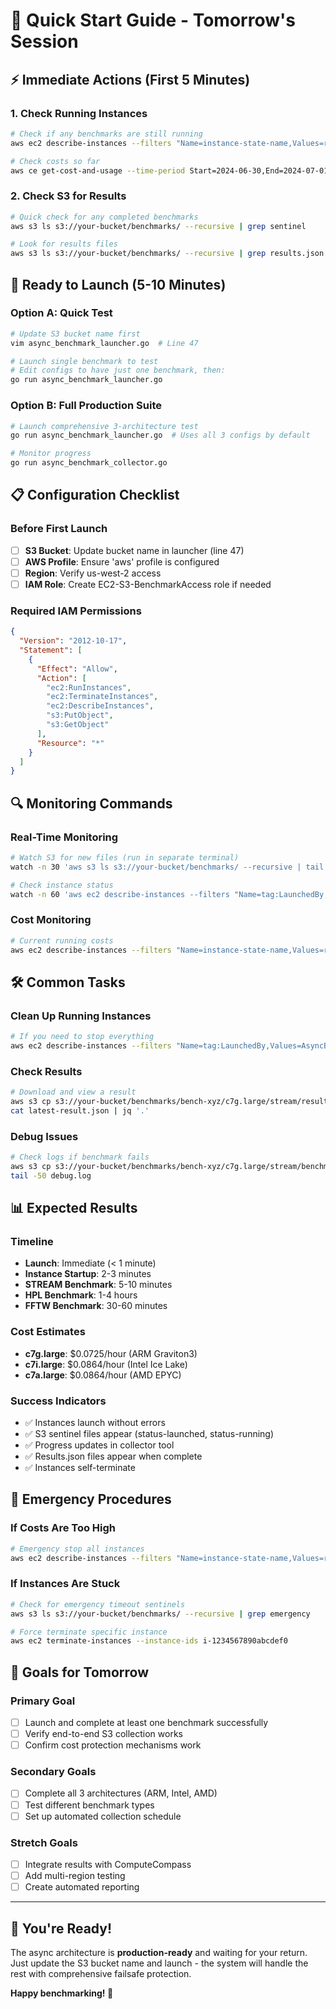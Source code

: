 # 🚀 Quick Start Guide - Tomorrow's Session

## ⚡ **Immediate Actions (First 5 Minutes)**

### **1. Check Running Instances**
```bash
# Check if any benchmarks are still running
aws ec2 describe-instances --filters "Name=instance-state-name,Values=running" --query 'Reservations[].Instances[].{InstanceId:InstanceId,Type:InstanceType,LaunchTime:LaunchTime,Tags:Tags}'

# Check costs so far
aws ce get-cost-and-usage --time-period Start=2024-06-30,End=2024-07-01 --granularity DAILY --metrics BlendedCost
```

### **2. Check S3 for Results**
```bash
# Quick check for any completed benchmarks
aws s3 ls s3://your-bucket/benchmarks/ --recursive | grep sentinel

# Look for results files
aws s3 ls s3://your-bucket/benchmarks/ --recursive | grep results.json
```

## 🎯 **Ready to Launch (5-10 Minutes)**

### **Option A: Quick Test**
```bash
# Update S3 bucket name first
vim async_benchmark_launcher.go  # Line 47

# Launch single benchmark to test
# Edit configs to have just one benchmark, then:
go run async_benchmark_launcher.go
```

### **Option B: Full Production Suite**
```bash
# Launch comprehensive 3-architecture test
go run async_benchmark_launcher.go  # Uses all 3 configs by default

# Monitor progress
go run async_benchmark_collector.go
```

## 📋 **Configuration Checklist**

### **Before First Launch**
- [ ] **S3 Bucket**: Update bucket name in launcher (line 47)
- [ ] **AWS Profile**: Ensure 'aws' profile is configured
- [ ] **Region**: Verify us-west-2 access
- [ ] **IAM Role**: Create EC2-S3-BenchmarkAccess role if needed

### **Required IAM Permissions**
```json
{
  "Version": "2012-10-17",
  "Statement": [
    {
      "Effect": "Allow",
      "Action": [
        "ec2:RunInstances",
        "ec2:TerminateInstances",
        "ec2:DescribeInstances",
        "s3:PutObject",
        "s3:GetObject"
      ],
      "Resource": "*"
    }
  ]
}
```

## 🔍 **Monitoring Commands**

### **Real-Time Monitoring**
```bash
# Watch S3 for new files (run in separate terminal)
watch -n 30 'aws s3 ls s3://your-bucket/benchmarks/ --recursive | tail -10'

# Check instance status
watch -n 60 'aws ec2 describe-instances --filters "Name=tag:LaunchedBy,Values=AsyncBenchmarkLauncher" --query "Reservations[].Instances[].{InstanceId:InstanceId,State:State.Name,Type:InstanceType}"'
```

### **Cost Monitoring**
```bash
# Current running costs
aws ec2 describe-instances --filters "Name=instance-state-name,Values=running" --query 'Reservations[].Instances[].{InstanceId:InstanceId,Type:InstanceType,LaunchTime:LaunchTime}' | jq '.[] | "Instance: \(.InstanceId) (\(.Type)) running since \(.LaunchTime)"'
```

## 🛠️ **Common Tasks**

### **Clean Up Running Instances**
```bash
# If you need to stop everything
aws ec2 describe-instances --filters "Name=tag:LaunchedBy,Values=AsyncBenchmarkLauncher" "Name=instance-state-name,Values=running" --query 'Reservations[].Instances[].InstanceId' --output text | xargs aws ec2 terminate-instances --instance-ids
```

### **Check Results**
```bash
# Download and view a result
aws s3 cp s3://your-bucket/benchmarks/bench-xyz/c7g.large/stream/results.json ./latest-result.json
cat latest-result.json | jq '.'
```

### **Debug Issues**
```bash
# Check logs if benchmark fails
aws s3 cp s3://your-bucket/benchmarks/bench-xyz/c7g.large/stream/benchmark.log ./debug.log
tail -50 debug.log
```

## 📊 **Expected Results**

### **Timeline**
- **Launch**: Immediate (< 1 minute)
- **Instance Startup**: 2-3 minutes
- **STREAM Benchmark**: 5-10 minutes
- **HPL Benchmark**: 1-4 hours
- **FFTW Benchmark**: 30-60 minutes

### **Cost Estimates**
- **c7g.large**: $0.0725/hour (ARM Graviton3)
- **c7i.large**: $0.0864/hour (Intel Ice Lake)
- **c7a.large**: $0.0864/hour (AMD EPYC)

### **Success Indicators**
- ✅ Instances launch without errors
- ✅ S3 sentinel files appear (status-launched, status-running)
- ✅ Progress updates in collector tool
- ✅ Results.json files appear when complete
- ✅ Instances self-terminate

## 🚨 **Emergency Procedures**

### **If Costs Are Too High**
```bash
# Emergency stop all instances
aws ec2 describe-instances --filters "Name=instance-state-name,Values=running" --query 'Reservations[].Instances[].InstanceId' --output text | xargs aws ec2 terminate-instances --instance-ids
```

### **If Instances Are Stuck**
```bash
# Check for emergency timeout sentinels
aws s3 ls s3://your-bucket/benchmarks/ --recursive | grep emergency

# Force terminate specific instance
aws ec2 terminate-instances --instance-ids i-1234567890abcdef0
```

## 🎯 **Goals for Tomorrow**

### **Primary Goal**
- [ ] Launch and complete at least one benchmark successfully
- [ ] Verify end-to-end S3 collection works
- [ ] Confirm cost protection mechanisms work

### **Secondary Goals**
- [ ] Complete all 3 architectures (ARM, Intel, AMD)
- [ ] Test different benchmark types
- [ ] Set up automated collection schedule

### **Stretch Goals**
- [ ] Integrate results with ComputeCompass
- [ ] Add multi-region testing
- [ ] Create automated reporting

---

## 🌟 **You're Ready!**

The async architecture is **production-ready** and waiting for your return. Just update the S3 bucket name and launch - the system will handle the rest with comprehensive failsafe protection.

**Happy benchmarking! 🚀**